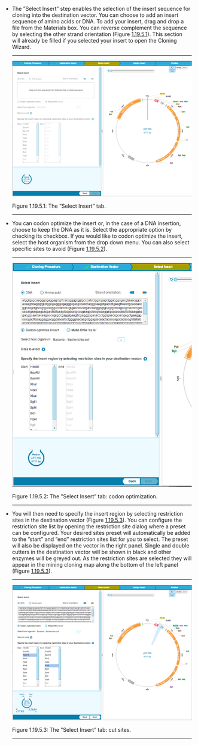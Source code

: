 

-   The ”Select Insert” step enables the selection of the insert
    sequence for cloning into the destination vector. You can choose to
    add an insert sequence of amino acids or DNA. To add your insert,
    drag and drop a file from the Materials box. You can reverse
    complement the sequence by selecting the other strand orientation
    (Figure [1.19.5.1](#x1-91001r1)). This section will already be
    filled if you selected your insert to open the Cloning Wizard.

    ------------------------------------------------------------------------

    <div class="figure">

    <span id="x1-91001r1"></span>
    ![PIC](../../../pictures/cloning_wizard_screenshots/add_insert.png)
    <div class="caption">

    <span class="id">Figure 1.19.5.1: </span><span class="content">The
    ”Select Insert” tab.</span>

    </div>

    </div>

    ------------------------------------------------------------------------

-   You can codon optimize the insert or, in the case of a DNA
    insertion, choose to keep the DNA as it is. Select the appropriate
    option by checking its checkbox. If you would like to codon optimize
    the insert, select the host organism from the drop down menu. You
    can also select specific sites to avoid
    (Figure [1.19.5.2](#x1-91002r2)).

    ------------------------------------------------------------------------

    <div class="figure">

    <span id="x1-91002r2"></span>
    ![PIC](../../../pictures/cloning_wizard_screenshots/codon_optimize.png)
    <div class="caption">

    <span class="id">Figure 1.19.5.2: </span><span class="content">The
    ”Select Insert” tab: codon optimization.</span>

    </div>

    </div>

    ------------------------------------------------------------------------

-   You will then need to specify the insert region by selecting
    restriction sites in the destination vector
    (Figure [1.19.5.3](#x1-91003r3)). You can configure the restriction
    site list by opening the restriction site dialog where a preset can
    be configured. Your desired sites preset will automatically be added
    to the ”start” and ”end” restriction sites list for you to select.
    The preset will also be displayed on the vector in the right panel.
    Single and double cutters in the destination vector will be shown in
    black and other enzymes will be greyed out. As the restriction sites
    are selected they will appear in the mining cloning map along the
    bottom of the left panel (Figure [1.19.5.3](#x1-91003r3)).

    ------------------------------------------------------------------------

    <div class="figure">

    <span id="x1-91003r3"></span>
    ![PIC](../../../pictures/cloning_wizard_screenshots/restriction_sites_selected.png)
    <div class="caption">

    <span class="id">Figure 1.19.5.3: </span><span class="content">The
    ”Select Insert” tab: cut sites.</span>

    </div>

    </div>

    ------------------------------------------------------------------------
